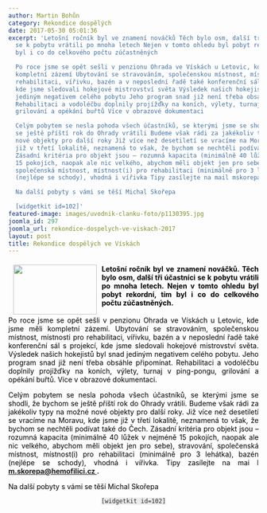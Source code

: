 ```yaml
---
author: Martin Bohůn
category: Rekondice dospělých
date: 2017-05-30 05:01:36
excerpt: 'Letošní ročník byl ve znamení nováčků Těch bylo osm, další tři účastníci
  se k pobytu vrátili po mnoha letech Nejen v tomto ohledu byl pobyt rekordní, tím
  byl i co do celkového počtu zúčastněných

  Po roce jsme se opět sešli v penzionu Ohrada ve Vískách u Letovic, kde jsme měli
  kompletní zázemí Ubytování se stravováním, společenskou místnost, místnosti pro
  rehabilitaci, vířivku, bazén a v neposlední řadě také konferenční sál s projekcí,
  kde jsme sledovali hokejové mistrovství světa Výsledek našich hokejistů byl snad
  jediným negativem celého pobytu Jeho program snad již není třeba obsáhle připomínat
  Rehabilitaci a vodoléčbu doplnily projížďky na koních, výlety, turnaj v ping-pongu,
  grilování a opékání buřtů Více v obrazové dokumentaci

  Celým pobytem se nesla pohoda všech účastníků, se kterými jsme se shodli, že bychom
  se ještě příští rok do Ohrady vrátili Budeme však rádi za jakékoliv typy na možné
  nové objekty pro další roky Již více než desetiletí se vracíme na Moravu, kde jsme
  již v třetí lokalitě, neznamená to však, že bychom se nechtěli podívat také do Čech
  Zásadní kritéria pro objekt jsou – rozumná kapacita (minimálně 40 lůžek v nejméně
  15 pokojích, naopak ale nic velkého, abychom měli objekt jen pro sebe), stravování,
  společenská místnost, místnost(i) pro rehabilitaci (minimálně pro 3 lehátka), bazén
  (nejlépe se schody), vhodná i vířivka Tipy zasílejte na mail mskorepa@hemofilicicz

  Na další pobyty s vámi se těší Michal Skořepa

  [widgetkit id=102]'
featured-image: images/uvodnik-clanku-foto/p1130395.jpg
joomla_id: 297
joomla_url: rekondice-dospelych-ve-viskach-2017
layout: post
title: Rekondice dospělých ve Vískách
---
```


<h4 style="text-align: justify;">
 <span style="color: #000000;">
  <img border="0" height="100" src="{{ site.baseurl }}/images/uvodnik-clanku-foto/p1130395.jpg" style="float: left; margin-left: 10px; margin-right: 10px;" width="168"/>
  Letošní ročník byl ve znamení nováčků. Těch bylo osm, další tři účastníci se k pobytu vrátili po mnoha letech. Nejen v tomto ohledu byl pobyt rekordní, tím byl i co do celkového počtu zúčastněných.
 </span>
</h4>
<p style="text-align: justify;">
 <span style="color: #000000;">
  Po roce jsme se opět sešli v penzionu Ohrada ve Vískách u Letovic, kde jsme měli kompletní zázemí. Ubytování se stravováním, společenskou místnost, místnosti pro rehabilitaci, vířivku, bazén a v neposlední řadě také konferenční sál s projekcí, kde jsme sledovali hokejové mistrovství světa. Výsledek našich hokejistů byl snad jediným negativem celého pobytu. Jeho program snad již není třeba obsáhle připomínat. Rehabilitaci a vodoléčbu doplnily projížďky na koních, výlety, turnaj v ping-pongu, grilování a opékání buřtů. Více v obrazové dokumentaci.
 </span>
</p>
<p style="text-align: justify;">
 <span style="color: #000000;">
  Celým pobytem se nesla pohoda všech účastníků, se kterými jsme se shodli, že bychom se ještě příští rok do Ohrady vrátili. Budeme však rádi za jakékoliv typy na možné nové objekty pro další roky. Již více než desetiletí se vracíme na Moravu, kde jsme již v třetí lokalitě, neznamená to však, že bychom se nechtěli podívat také do Čech. Zásadní kritéria pro objekt jsou – rozumná kapacita (minimálně 40 lůžek v nejméně 15 pokojích, naopak ale nic velkého, abychom měli objekt jen pro sebe), stravování, společenská místnost, místnost(i) pro rehabilitaci (minimálně pro 3 lehátka), bazén (nejlépe se schody), vhodná i vířivka. Tipy zasílejte na mai
 </span>
 l
 <strong>
  <a href="mailto:m.skorepa@hemofilici.cz" target="_blank">
   m.skorepa@hemofilici.cz
  </a>
  .
 </strong>
</p>
<p>
 <span style="color: #000000;">
  Na další pobyty s vámi se těší Michal Skořepa
 </span>
</p>
<p style="text-align: center;">
 <span style="color: #000000;">
  <span style="color: #2c2c2c; font-family: monospace; font-size: 12px; font-style: normal; font-variant-ligatures: normal; font-variant-caps: normal; font-weight: normal; letter-spacing: normal; orphans: 2; text-align: left; text-indent: 0px; text-transform: none; white-space: normal; widows: 2; word-spacing: 0px; -webkit-text-stroke-width: 0px; background-color: #eaeaea; text-decoration-style: initial; text-decoration-color: initial; display: inline !important; float: none;">
   [widgetkit id=102]
  </span>
  <br/>
 </span>
</p>